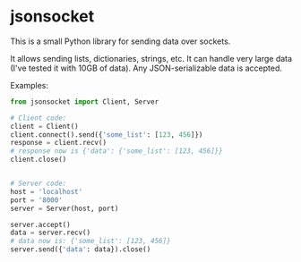 jsonsocket
==========

This is a small Python library for sending data over sockets.

It allows sending lists, dictionaries, strings, etc. It can handle very large data (I've tested it with 10GB of data). Any JSON-serializable data is accepted.

Examples:

```python
from jsonsocket import Client, Server

# Client code:
client = Client()
client.connect().send({'some_list': [123, 456]})
response = client.recv()
# response now is {'data': {'some_list': [123, 456]}}
client.close()


# Server code:
host = 'localhost'
port = '8000'
server = Server(host, port)

server.accept()
data = server.recv()
# data now is: {'some_list': [123, 456]}
server.send({'data': data}).close()

```
